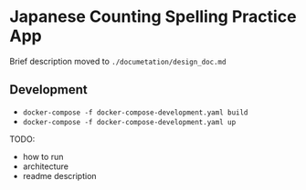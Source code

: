 # Japanese Counting Spelling Practice App
Brief description moved to `./documetation/design_doc.md`

## Development
- `docker-compose -f docker-compose-development.yaml build`
- `docker-compose -f docker-compose-development.yaml up`

TODO:
- how to run
- architecture
- readme description